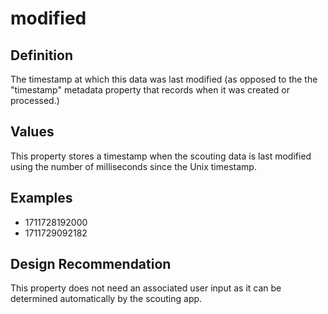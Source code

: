 # modified

## Definition
The timestamp at which this data was last modified (as opposed to the the "timestamp" metadata property that records when it was created or processed.)

## Values
This property stores a timestamp when the scouting data is last modified using the number of milliseconds since the Unix timestamp.

## Examples
- 1711728192000
- 1711729092182

## Design Recommendation
This property does not need an associated user input as it can be determined automatically by the scouting app.
